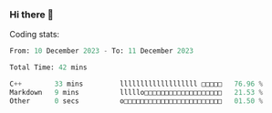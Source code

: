 ### Hi there 👋

<!--
**rdinit/rdinit** is a ✨ _special_ ✨ repository because its `README.md` (this file) appears on your GitHub profile.

Here are some ideas to get you started:

- 🔭 I’m currently working on ...
- 🌱 I’m currently learning ...
- 👯 I’m looking to collaborate on ...
- 🤔 I’m looking for help with ...
- 💬 Ask me about ...
- 📫 How to reach me: ...
- 😄 Pronouns: ...
- ⚡ Fun fact: ...
-->

Coding stats:
<!--START_SECTION:waka-->

```python
From: 10 December 2023 - To: 11 December 2023

Total Time: 42 mins

C++        33 mins         lllllllllllllllllll □□□□□   76.96 %
Markdown   9 mins          lllllo□□□□□□□□□□□□□□□□□□□   21.53 %
Other      0 secs          o□□□□□□□□□□□□□□□□□□□□□□□□   01.50 %
```

<!--END_SECTION:waka-->

